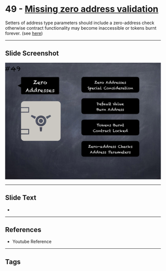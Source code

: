 # 49 - [Missing zero address validation](Missing%20zero%20address%20validation.md)
Setters of address type parameters should include a zero-address check otherwise contract functionality may become inaccessible or tokens burnt forever. (see [here](https://github.com/crytic/slither/wiki/Detector-Documentation#missing-zero-address-validation))
___
## Slide Screenshot
![049.png](../images/pitfalls_and_best_practices101/049.png)
___
## Slide Text
- 
___
## References
- Youtube Reference
___
## Tags